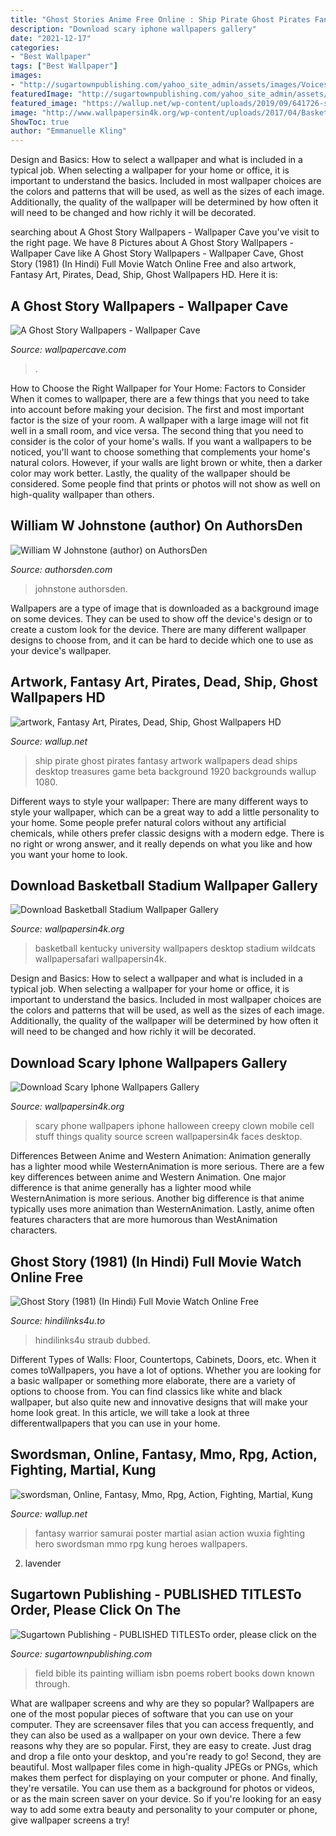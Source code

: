```yaml
---
title: "Ghost Stories Anime Free Online : Ship Pirate Ghost Pirates Fantasy Artwork Wallpapers Dead Ships Desktop Treasures Game Beta Background 1920 Backgrounds Wallup 1080"
description: "Download scary iphone wallpapers gallery"
date: "2021-12-17"
categories:
- "Best Wallpaper"
tags: ["Best Wallpaper"]
images:
- "http://sugartownpublishing.com/yahoo_site_admin/assets/images/Voices_from_the_Field_at_350_dpi.80123431_std.jpg"
featuredImage: "http://sugartownpublishing.com/yahoo_site_admin/assets/images/Voices_from_the_Field_at_350_dpi.80123431_std.jpg"
featured_image: "https://wallup.net/wp-content/uploads/2019/09/641726-swordsman-online-fantasy-mmo-rpg-action-fighting-martial-kung-1sworo-wuxia-hero-heroes-warrior-samurai-asian-poster-girl-girls-1.jpg"
image: "http://www.wallpapersin4k.org/wp-content/uploads/2017/04/Basketball-Stadium-Wallpaper-23.jpg"
ShowToc: true
author: "Emmanuelle Kling"
---
```



Design and Basics: How to select a wallpaper and what is included in a typical job.
When selecting a wallpaper for your home or office, it is important to understand the basics. Included in most wallpaper choices are the colors and patterns that will be used, as well as the sizes of each image. Additionally, the quality of the wallpaper will be determined by how often it will need to be changed and how richly it will be decorated.

	

		
searching about A Ghost Story Wallpapers - Wallpaper Cave you've visit to the right page. We have 8 Pictures about A Ghost Story Wallpapers - Wallpaper Cave like A Ghost Story Wallpapers - Wallpaper Cave, Ghost Story (1981) (In Hindi) Full Movie Watch Online Free and also artwork, Fantasy Art, Pirates, Dead, Ship, Ghost Wallpapers HD. Here it is:
		
    
## A Ghost Story Wallpapers - Wallpaper Cave

<img loading=lazy src="https://wallpapercave.com/wp/wp6950807.jpg" onerror="this.onerror=null;this.src='https://tse4.mm.bing.net/th?id=OIP.6yUkr3p_RJJuX211feDL1QHaNK&amp;pid=15.1';" alt="A Ghost Story Wallpapers - Wallpaper Cave">

_Source: wallpapercave.com_

>. 

	

How to Choose the Right Wallpaper for Your Home: Factors to Consider
When it comes to wallpaper, there are a few things that you need to take into account before making your decision. The first and most important factor is the size of your room. A wallpaper with a large image will not fit well in a small room, and vice versa. 
The second thing that you need to consider is the color of your home's walls. If you want a wallpapers to be noticed, you'll want to choose something that complements your home's natural colors. However, if your walls are light brown or white, then a darker color may work better. 
Lastly, the quality of the wallpaper should be considered. Some people find that prints or photos will not show as well on high-quality wallpaper than others.

    
## William W Johnstone (author) On AuthorsDen

<img loading=lazy src="http://www.authorsden.com/authorsheadshot/55906.jpg" onerror="this.onerror=null;this.src='https://tse2.mm.bing.net/th?id=OIP._qjEK-cXbM3glIPccGzqGgAAAA&amp;pid=15.1';" alt="William W Johnstone (author) on AuthorsDen">

_Source: authorsden.com_

>johnstone authorsden. 

	

Wallpapers are a type of image that is downloaded as a background image on some devices. They can be used to show off the device's design or to create a custom look for the device. There are many different wallpaper designs to choose from, and it can be hard to decide which one to use as your device's wallpaper.

    
## Artwork, Fantasy Art, Pirates, Dead, Ship, Ghost Wallpapers HD

<img loading=lazy src="https://wallup.net/wp-content/uploads/2016/04/10/277964-artwork-fantasy_art-pirates-dead-ship-ghost.jpg" onerror="this.onerror=null;this.src='https://tse1.mm.bing.net/th?id=OIP.dBP6wa3PwkuXN3QRX6QzrgHaEK&amp;pid=15.1';" alt="artwork, Fantasy Art, Pirates, Dead, Ship, Ghost Wallpapers HD">

_Source: wallup.net_

>ship pirate ghost pirates fantasy artwork wallpapers dead ships desktop treasures game beta background 1920 backgrounds wallup 1080. 

	

Different ways to style your wallpaper:
There are many different ways to style your wallpaper, which can be a great way to add a little personality to your home. Some people prefer natural colors without any artificial chemicals, while others prefer classic designs with a modern edge. There is no right or wrong answer, and it really depends on what you like and how you want your home to look.

    
## Download Basketball Stadium Wallpaper Gallery

<img loading=lazy src="http://www.wallpapersin4k.org/wp-content/uploads/2017/04/Basketball-Stadium-Wallpaper-23.jpg" onerror="this.onerror=null;this.src='https://tse1.mm.bing.net/th?id=OIP.9qFeDY41s8Iz-RyRg75s1gHaFj&amp;pid=15.1';" alt="Download Basketball Stadium Wallpaper Gallery">

_Source: wallpapersin4k.org_

>basketball kentucky university wallpapers desktop stadium wildcats wallpapersafari wallpapersin4k. 

	

Design and Basics: How to select a wallpaper and what is included in a typical job.
When selecting a wallpaper for your home or office, it is important to understand the basics. Included in most wallpaper choices are the colors and patterns that will be used, as well as the sizes of each image. Additionally, the quality of the wallpaper will be determined by how often it will need to be changed and how richly it will be decorated.

    
## Download Scary Iphone Wallpapers Gallery

<img loading=lazy src="https://www.wallpapersin4k.org/wp-content/uploads/2017/04/Scary-Iphone-Wallpapers-9.jpg" onerror="this.onerror=null;this.src='https://tse3.mm.bing.net/th?id=OIP.2xEnBRYILI9uqBjabMgFYwHaMW&amp;pid=15.1';" alt="Download Scary Iphone Wallpapers Gallery">

_Source: wallpapersin4k.org_

>scary phone wallpapers iphone halloween creepy clown mobile cell stuff things quality source screen wallpapersin4k faces desktop. 

	

Differences Between Anime and Western Animation: Animation generally has a lighter mood while WesternAnimation is more serious.
There are a few key differences between anime and Western Animation. One major difference is that anime generally has a lighter mood while WesternAnimation is more serious. Another big difference is that anime typically uses more animation than WesternAnimation. Lastly, anime often features characters that are more humorous than WestAnimation characters.

    
## Ghost Story (1981) (In Hindi) Full Movie Watch Online Free

<img loading=lazy src="https://img.hindilinks4u.to/2014/10/Ghost-Story-1981-In-Hindi1.jpg" onerror="this.onerror=null;this.src='https://tse2.mm.bing.net/th?id=OIP.a3OvtJYzsM6Bmyqu3GfuBgHaKv&amp;pid=15.1';" alt="Ghost Story (1981) (In Hindi) Full Movie Watch Online Free">

_Source: hindilinks4u.to_

>hindilinks4u straub dubbed. 

	

Different Types of Walls: Floor, Countertops, Cabinets, Doors, etc.
When it comes toWallpapers, you have a lot of options. Whether you are looking for a basic wallpaper or something more elaborate, there are a variety of options to choose from. You can find classics like white and black wallpaper, but also quite new and innovative designs that will make your home look great. In this article, we will take a look at three differentwallpapers that you can use in your home.

    
## Swordsman, Online, Fantasy, Mmo, Rpg, Action, Fighting, Martial, Kung

<img loading=lazy src="https://wallup.net/wp-content/uploads/2019/09/641726-swordsman-online-fantasy-mmo-rpg-action-fighting-martial-kung-1sworo-wuxia-hero-heroes-warrior-samurai-asian-poster-girl-girls-1.jpg" onerror="this.onerror=null;this.src='https://tse1.mm.bing.net/th?id=OIP.2mh3fjiQLROTewQ_bp1cdAHaEz&amp;pid=15.1';" alt="swordsman, Online, Fantasy, Mmo, Rpg, Action, Fighting, Martial, Kung">

_Source: wallup.net_

>fantasy warrior samurai poster martial asian action wuxia fighting hero swordsman mmo rpg kung heroes wallpapers. 

	

2. lavender 

    
## Sugartown Publishing - PUBLISHED TITLESTo Order, Please Click On The

<img loading=lazy src="http://sugartownpublishing.com/yahoo_site_admin/assets/images/Voices_from_the_Field_at_350_dpi.80123431_std.jpg" onerror="this.onerror=null;this.src='https://tse3.mm.bing.net/th?id=OIP.fjDD9v3ye_t8jggkGVyhbgAAAA&amp;pid=15.1';" alt="Sugartown Publishing - PUBLISHED TITLESTo order, please click on the">

_Source: sugartownpublishing.com_

>field bible its painting william isbn poems robert books down known through. 

	

What are wallpaper screens and why are they so popular?
Wallpapers are one of the most popular pieces of software that you can use on your computer. They are screensaver files that you can access frequently, and they can also be used as a wallpaper on your own device. There a few reasons why they are so popular. First, they are easy to create. Just drag and drop a file onto your desktop, and you're ready to go! Second, they are beautiful. Most wallpaper files come in high-quality JPEGs or PNGs, which makes them perfect for displaying on your computer or phone. And finally, they're versatile. You can use them as a background for photos or videos, or as the main screen saver on your device. So if you're looking for an easy way to add some extra beauty and personality to your computer or phone, give wallpaper screens a try!

